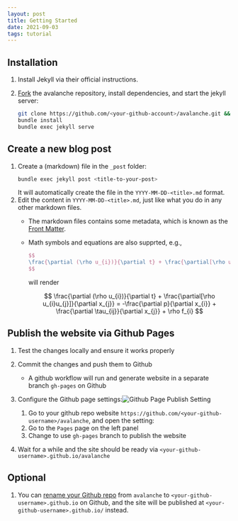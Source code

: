 ```yaml
---
layout: post
title: Getting Started
date: 2021-09-03 
tags: tutorial
---
```


## Installation

1. Install Jekyll via their official instructions.

2. [Fork](https://github.com/lolipopshock/avalanche/fork) the avalanche repository, install dependencies, and start the jekyll server:

    ```bash
    git clone https://github.com/<your-github-account>/avalanche.git && cd avalanche
    bundle install
    bundle exec jekyll serve
    ```

## Create a new blog post 

1. Create a (markdown) file in the `_post` folder:
    ```bash
    bundle exec jekyll post <title-to-your-post>
    ```
    It will automatically create the file in the `YYYY-MM-DD-<title>.md` format. 
2. Edit the content in `YYYY-MM-DD-<title>.md`, just like what you do in any other markdown files. 
    - The markdown files contains some metadata, which is known as the [Front Matter](https://jekyllrb.com/docs/front-matter/).
    - Math symbols and equations are also supprted, e.g., 
        ```latex
        $$
        \frac{\partial (\rho u_{i})}{\partial t} + \frac{\partial[\rho u_{i}u_{j}]}{\partial x_{j}} = -\frac{\partial p}{\partial x_{i}} + \frac{\partial \tau_{ij}}{\partial x_{j}} + \rho f_{i}
        $$
        ```
        will render 
        
        $$
        \frac{\partial (\rho u_{i})}{\partial t} + \frac{\partial[\rho u_{i}u_{j}]}{\partial x_{j}} = -\frac{\partial p}{\partial x_{i}} + \frac{\partial \tau_{ij}}{\partial x_{j}} + \rho f_{i} 
        $$

## Publish the website via Github Pages 

1. Test the changes locally and ensure it works properly

2. Commit the changes and push them to Github
    - A github workflow will run and generate website in a separate branch `gh-pages` on Github  

3. Configure the Github page settings:![Github Page Publish Setting]({{site.baseurl}}/assets/posts/gh-publish.png)
    1. Go to your github repo website `https://github.com/<your-github-username>/avalanche`, and open the setting:
    2. Go to the `Pages` page on the left panel
    3. Change to use `gh-pages` branch to publish the website 

4. Wait for a while and the site should be ready via `<your-github-username>.github.io/avalanche`

## Optional

1. You can [rename your Github repo](https://docs.github.com/en/github/administering-a-repository/managing-repository-settings/renaming-a-repository) from `avalanche` to `<your-github-username>.github.io` on Github, and the site will be published at `<your-github-username>.github.io/` instead. 
